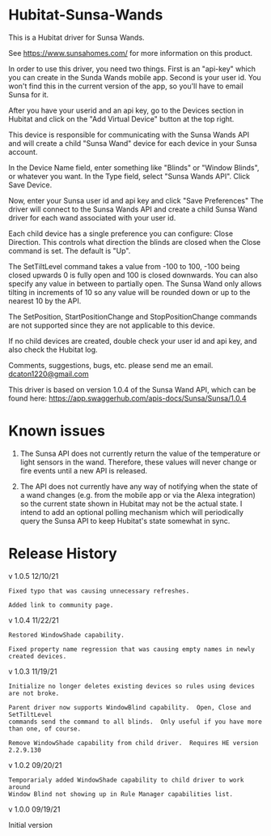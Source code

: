 # Hubitat-Sunsa-Wands

This is a Hubitat driver for Sunsa Wands.  

See https://www.sunsahomes.com/ for more information on this product.

In order to use this driver, you need two things.  First is an "api-key" which
you can create in the Sunda Wands mobile app. Second is your user id.  You won't
find this in the current version of the app, so you'll have to email Sunsa for it.

After you have your userid and an api key, go to the Devices section in Hubitat
and click on the "Add Virtual Device" button at the top right.

This device is responsible for communicating with the Sunsa Wands API and will
create a child "Sunsa Wand" device for each device in your Sunsa account.

In the Device Name field, enter something like "Blinds" or "Window Blinds",
or whatever you want.  In the Type field, select "Sunsa Wands API".  Click Save Device.

Now, enter your Sunsa user id and api key and click "Save Preferences"
The driver will connect to the Sunsa Wands API and create a child
Sunsa Wand driver for each wand associated with your user id.

Each child device has a single preference you can configure: Close Direction.  This
controls what direction the blinds are closed when the Close command is set.  The
default is "Up".

The SetTiltLevel command takes a value from -100 to 100, -100 being closed upwards 0 is fully open
and 100 is closed downwards.  You can also specify any value in between to partially open.  The
Sunsa Wand only allows tilting in increments of 10 so any value will be rounded down or up to the
nearest 10 by the API.

The SetPosition, StartPositionChange and StopPositionChange commands are not supported since they
are not applicable to this device.

If no child devices are created, double check your user id and api key,
and also check the Hubitat log.

Comments, suggestions, bugs, etc. please send me an email.  dcaton1220@gmail.com

This driver is based on version 1.0.4 of the Sunsa Wand API, which can be found here: 
https://app.swaggerhub.com/apis-docs/Sunsa/Sunsa/1.0.4


Known issues
============

   1. The Sunsa API does not currently return the value of the temperature or light sensors in the wand.
      Therefore, these values will never change or fire events until a new API is released.

   2. The API does not currently have any way of notifying when the state of a wand changes 
      (e.g. from the mobile app or via the Alexa integration) so the current state shown in Hubitat
      may not be the actual state.  I intend to add an optional polling mechanism which will
      periodically query the Sunsa API to keep Hubitat's state somewhat in sync.


Release History
===============

v 1.0.5    12/10/21

    Fixed typo that was causing unnecessary refreshes.

    Added link to community page.

v 1.0.4    11/22/21

    Restored WindowShade capability.

    Fixed property name regression that was causing empty names in newly created devices.

v 1.0.3    11/19/21

    Initialize no longer deletes existing devices so rules using devices are not broke.
    
    Parent driver now supports WindowBlind capability.  Open, Close and SetTiltLevel
    commands send the command to all blinds.  Only useful if you have more than one, of course.

    Remove WindowShade capability from child driver.  Requires HE version 2.2.9.130

v 1.0.2    09/20/21

    Temporarialy added WindowShade capability to child driver to work around
    Window Blind not showing up in Rule Manager capabilities list.

v 1.0.0    09/19/21

   Initial version
